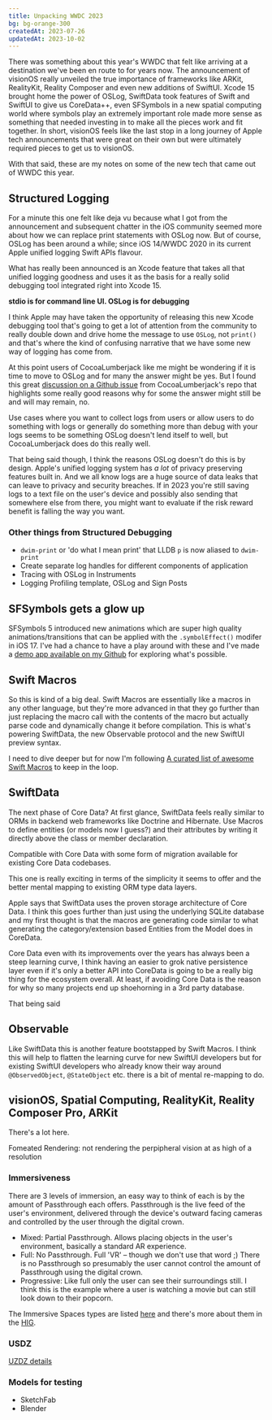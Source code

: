```yaml
---
title: Unpacking WWDC 2023
bg: bg-orange-300
createdAt: 2023-07-26
updatedAt: 2023-10-02
---
```


There was something about this year's WWDC that felt like arriving at a destination we've been en route to for years now. The announcement of visionOS really unveiled the true importance of frameworks like ARKit, RealityKit, Reality Composer and even new additions of SwiftUI. Xcode 15 brought home the power of OSLog, SwiftData took features of Swift and SwiftUI to give us CoreData++, even SFSymbols in a new spatial computing world where symbols play an extremely important role made more sense as something that needed investing in to make all the pieces work and fit together. In short, visionOS feels like the last stop in a long journey of Apple tech announcements that were great on their own but were ultimately required pieces to get us to visionOS.

With that said, these are my notes on some of the new tech that came out of WWDC this year.

## Structured Logging

For a minute this one felt like deja vu because what I got from the announcement and subsequent chatter in the iOS community seemed more about how we can replace print statements with OSLog now. But of course, OSLog has been around a while; since iOS 14/WWDC 2020 in its current Apple unified logging Swift APIs flavour.

What has really been announced is an Xcode feature that takes all that unified logging goodness and uses it as the basis for a really solid debugging tool integrated right into Xcode 15.

**stdio is for command line UI. OSLog is for debugging**

I think Apple may have taken the opportunity of releasing this new Xcode debugging tool that's going to get a lot of attention from the community to really double down and drive home the message to use `OSLog`, not `print()` and that's where the kind of confusing narrative that we have some new way of logging has come from.

At this point users of CocoaLumberjack like me might be wondering if it is time to move to OSLog and for many the answer might be yes. But I found this great [discussion on a Github issue](https://github.com/CocoaLumberjack/CocoaLumberjack/issues/1289) from CocoaLumberjack's repo that highlights some really good reasons why for some the answer might still be and will may remain, no.

Use cases where you want to collect logs from users or allow users to do something with logs or generally do something more than debug with your logs seems to be something OSLog doesn't lend itself to well, but CocoaLumberjack does do this really well.

That being said though, I think the reasons OSLog doesn't do this is by design. Apple's unified logging system has _a lot_ of privacy preserving features built in. And we all know logs are a huge source of data leaks that can leave to privacy and security breaches. If in 2023 you're still saving logs to a text file on the user's device and possibly also sending that somewhere else from there, you might want to evaluate if the risk reward benefit is falling the way you want.

### Other things from Structured Debugging

* `dwim-print` or 'do what I mean print' that LLDB `p` is now aliased to `dwim-print`
* Create separate log handles for different components of application 
* Tracing with OSLog in Instruments
* Logging Profiling template, OSLog and Sign Posts

## SFSymbols gets a glow up

SFSymbols 5 introduced new animations which are super high quality animations/transitions that can be applied with the `.symbolEffect()` modifer in iOS 17. I've had a chance to have a play around with these and I've made a [demo app available on my Github](https://github.com/isleeponcouch/persistphotoswiftdata) for exploring what's possible.

## Swift Macros

So this is kind of a big deal. Swift Macros are essentially like a macros in any other language, but they're more advanced in that they go further than just replacing the macro call with the contents of the macro but actually parse code and dynamically change it before compilation. This is what's powering SwiftData, the new Observable protocol and the new SwiftUI preview syntax.

I need to dive deeper but for now I'm following [A curated list of awesome Swift Macros](https://github.com/krzysztofzablocki/Swift-Macros) to keep in the loop.

## SwiftData

The next phase of Core Data? At first glance, SwiftData feels really similar to ORMs in backend web frameworks like Doctrine and Hibernate. Use Macros to define entities (or models now I guess?) and their attributes by writing it directly above the class or member declaration.

Compatible with Core Data with some form of migration available for existing Core Data codebases.

This one is really exciting in terms of the simplicity it seems to offer and the better mental mapping to existing ORM type data layers.

Apple says that SwiftData uses the proven storage architecture of Core Data. I think this goes further than just using the underlying SQLite database and my first thought is that the macros are generating code similar to what generating the category/extension based Entities from the Model does in CoreData. 

Core Data even with its improvements over the years has always been a steep learning curve, I think having an easier to grok native persistence layer even if it's only a better API into CoreData is going to be a really big thing for the ecosystem overall. At least, if avoiding Core Data is the reason for why so many projects end up shoehorning in a 3rd party database.

That being said 

## Observable

Like SwiftData this is another feature bootstapped by Swift Macros. I think this will help to flatten the learning curve for new SwiftUI developers but for existing SwiftUI developers who already know their way around `@ObservedObject`, `@StateObject` etc. there is a bit of mental re-mapping to do.

## visionOS, Spatial Computing, RealityKit, Reality Composer Pro, ARKit

There's a lot here.

Fomeated Rendering: not rendering the perpipheral vision at as high of a resolution

### Immersiveness

There are 3 levels of immersion, an easy way to think of each is by the amount of Passthrough each offers. Passthrough is the live feed of the user's environment, delivered through the device's outward facing cameras and controlled by the user through the digital crown.

- Mixed: Partial Passthrough. Allows placing objects in the user's environment, basically a standard AR experience.
- Full: No Passthrough. Full 'VR' – though we don't use that word ;) There is no Passthrough so presumably the user cannot control the amount of Passthrough using the digital crown.
- Progressive: Like full only the user can see their surroundings still. I think this is the example where a user is watching a movie but can still look down to their popcorn.

The Immersive Spaces types are listed [here](https://developer.apple.com/documentation/swiftui/immersive-spaces/) and there's more about them in the [HIG](https://developer.apple.com/design/human-interface-guidelines/immersive-experiences#Immersion-and-passthrough).

### USDZ

[UZDZ details](https://www.marxentlabs.com/usdz-files/)

### Models for testing

- SketchFab
- Blender
